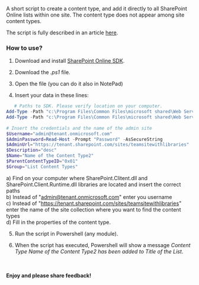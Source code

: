 A short script to create a content type, and add it directly to all SharePoint Online lists within one site. The content type does not appear among site content types.

 

The script is fully described in an article [here](http://social.technet.microsoft.com/wiki/contents/articles/31051.sharepoint-online-content-types-in-powershell.aspx). 

### How to use?

1. Download and install [SharePoint Online SDK](https://www.microsoft.com/en-us/download/details.aspx?id=42038).

2. Download the *.ps1* file.

3. Open the file (you can do it also in NotePad)

4. Insert your data in these lines:

 
```PowerShell
   # Paths to SDK. Please verify location on your computer. 
Add-Type -Path "c:\Program Files\Common Files\microsoft shared\Web Server Extensions\15\ISAPI\Microsoft.SharePoint.Client.dll"  
Add-Type -Path "c:\Program Files\Common Files\microsoft shared\Web Server Extensions\15\ISAPI\Microsoft.SharePoint.Client.Runtime.dll"  
 
# Insert the credentials and the name of the admin site 
$Username="admin@tenant.onmicrosoft.com" 
$AdminPassword=Read-Host -Prompt "Password" -AsSecureString 
$AdminUrl="https://tenant.sharepoint.com/sites/teamsitewithlibraries" 
$Description="desc" 
$Name="Name of the Content Type2" 
$ParentContentTypeID="0x01" 
$Group="List Content Types"
```

a) Find on your computer where SharePoint.Clitent.dll and SharePoint.Client.Runtime.dll libraries are located and insert the correct paths </br>
b)  Instead of "admin@tenant.onmicrosoft.com" enter you username </br>
c) Instead of "https://tenant.sharepoint.com/sites/teamsitewithlibraries" enter the name of the site collection where you want to find the content types </br>
d) Fill in the properties of the content type. </br>

5. Run the script in Powershell (any module). 

6. When the script has executed, Powershell will show a message *Content Type  Name of the Content Type2  has been added to Title of the List*.
 
<br/><br/>
<b>Enjoy and please share feedback!</b>
